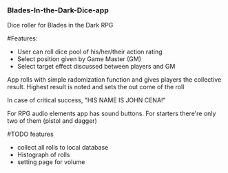 ### Blades-In-the-Dark-Dice-app
Dice roller for Blades in the Dark RPG

#Features:
- User can roll dice pool of his/her/their action rating
- Select position given by Game Master (GM)
- Select target effect discussed between players and GM

App rolls with simple radomization function and gives players the collective result. Highest result is noted and sets the out come of the roll

In case of critical success, "HIS NAME IS JOHN CENA!"

For RPG audio elements app has sound buttons. For starters there're only two of them (pistol and dagger)


#TODO features
- collect all rolls to local database 
- Histograph of rolls
- setting page for volume
